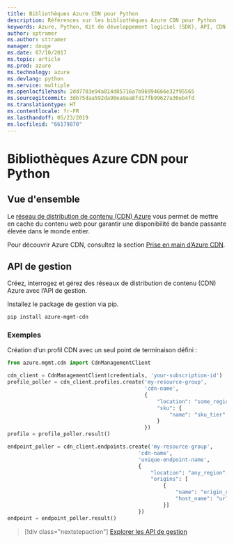 ```yaml
---
title: Bibliothèques Azure CDN pour Python
description: Références sur les bibliothèques Azure CDN pour Python
keywords: Azure, Python, Kit de développement logiciel (SDK), API, CDN
author: sptramer
ms.author: sttramer
manager: douge
ms.date: 07/10/2017
ms.topic: article
ms.prod: azure
ms.technology: azure
ms.devlang: python
ms.service: multiple
ms.openlocfilehash: 2dd7703e94a814d85716a7b96994666e32f95565
ms.sourcegitcommit: 3db75daa592da90ea9aa8fd17fb99627a30eb4fd
ms.translationtype: HT
ms.contentlocale: fr-FR
ms.lasthandoff: 05/23/2019
ms.locfileid: "66179870"
---
```

# <a name="azure-cdn-libraries-for-python"></a>Bibliothèques Azure CDN pour Python

## <a name="overview"></a>Vue d'ensemble

Le [réseau de distribution de contenu (CDN) Azure](https://docs.microsoft.com/en-us/azure/cdn/cdn-overview) vous permet de mettre en cache du contenu web pour garantir une disponibilité de bande passante élevée dans le monde entier.

Pour découvrir Azure CDN, consultez la section [Prise en main d’Azure CDN](https://docs.microsoft.com/en-us/azure/cdn/cdn-create-new-endpoint).

## <a name="management-apis"></a>API de gestion

Créez, interrogez et gérez des réseaux de distribution de contenu (CDN) Azure avec l’API de gestion.

Installez le package de gestion via pip.

```bash
pip install azure-mgmt-cdn
```

### <a name="example"></a>Exemples

Création d’un profil CDN avec un seul point de terminaison défini :

```python
from azure.mgmt.cdn import CdnManagementClient

cdn_client = CdnManagementClient(credentials, 'your-subscription-id')
profile_poller = cdn_client.profiles.create('my-resource-group',
                                            'cdn-name',
                                            {
                                                "location": "some_region", 
                                                "sku": {
                                                    "name": "sku_tier"
                                                } 
                                            })
profile = profile_poller.result()

endpoint_poller = cdn_client.endpoints.create('my-resource-group',
                                          'cdn-name',
                                          'unique-endpoint-name', 
                                          { 
                                              "location": "any_region", 
                                              "origins": [
                                                  {
                                                      "name": "origin_name", 
                                                      "host_name": "url"
                                                  }]
                                          })
endpoint = endpoint_poller.result()
```

> [!div class="nextstepaction"]
> [Explorer les API de gestion](/python/api/overview/azure/cdn/management)

